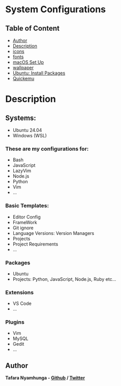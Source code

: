 # System Configurations

## Table of Content
- [Author](#author)
- [Description](#description)
- [icons](.icons)
- [fonts](fonts/)
- [macOS Set Up](mac-os.md)
- [wallpaper](wallpapers/)
- [Ubuntu: Install Packages](installation.md)
- [Quickemu](Quickemu/)

# Description

## Systems:
- Ubuntu 24.04
- Windows (WSL)

### These are my configurations for:
- Bash
- JavaScript
- LazyVim
- Node.js
- Python
- Vim
- ...

### Basic Templates:
- Editor Config
- FrameWork
- Git ignore
- Language Versions: Version Managers
- Projects
- Project Requirements
- ...

### Packages
- Ubuntu
- Projects: Python, JavaScript, Node.js, Ruby etc...

### Extensions
- VS Code
- ...

### Plugins
- Vim
- MySQL
- Gedit
- ...

## Author

**Tafara Nyamhunga  - [Github](https://github.com/tafara-n) / [Twitter](https://twitter.com/tafaranyamhunga)**
